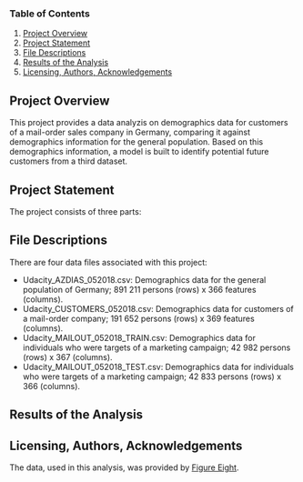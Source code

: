 ### Table of Contents

1. [Project Overview](#overview)
2. [Project Statement](#statement)
3. [File Descriptions](#files)
4. [Results of the Analysis](#results)
5. [Licensing, Authors, Acknowledgements](#licensing)

## Project Overview<a name="overview"></a>

This project provides a data analyzis on demographics data for customers of a mail-order sales company in Germany, comparing it against demographics information for the general population.
Based on this demographics information, a model is built to identify potential future customers from a third dataset.
 
## Project Statement<a name="statement"></a>

The project consists of three parts:


## File Descriptions<a name="files"></a>


There are four data files associated with this project:

- Udacity_AZDIAS_052018.csv: Demographics data for the general population of Germany; 891 211 persons (rows) x 366 features (columns).
- Udacity_CUSTOMERS_052018.csv: Demographics data for customers of a mail-order company; 191 652 persons (rows) x 369 features (columns).
- Udacity_MAILOUT_052018_TRAIN.csv: Demographics data for individuals who were targets of a marketing campaign; 42 982 persons (rows) x 367 (columns).
- Udacity_MAILOUT_052018_TEST.csv: Demographics data for individuals who were targets of a marketing campaign; 42 833 persons (rows) x 366 (columns).

## Results of the Analysis<a name="results"></a>


## Licensing, Authors, Acknowledgements<a name="licensing"></a>

The data, used in this analysis, was provided by [Figure Eight](https://www.figure-eight.com/).
